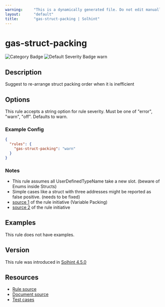 ```yaml
---
warning:     "This is a dynamically generated file. Do not edit manually."
layout:      "default"
title:       "gas-struct-packing | Solhint"
---
```


# gas-struct-packing
![Category Badge](https://img.shields.io/badge/-Gas%20Consumption%20Rules-informational)
![Default Severity Badge warn](https://img.shields.io/badge/Default%20Severity-warn-yellow)

## Description
Suggest to re-arrange struct packing order when it is inefficient

## Options
This rule accepts a string option for rule severity. Must be one of "error", "warn", "off". Defaults to warn.

### Example Config
```json
{
  "rules": {
    "gas-struct-packing": "warn"
  }
}
```

### Notes
- This rule assumes all UserDefinedTypeName take a new slot. (beware of Enums inside Structs) 
- Simple cases like a struct with three addresses might be reported as false positive. (needs to be fixed)
- [source 1](https://coinsbench.com/comprehensive-guide-tips-and-tricks-for-gas-optimization-in-solidity-5380db734404) of the rule initiative (Variable Packing)
- [source 2](https://www.rareskills.io/post/gas-optimization?postId=c9db474a-ff97-4fa3-a51d-fe13ccb8fe3b#viewer-f8m1r) of the rule initiative

## Examples
This rule does not have examples.

## Version
This rule was introduced in [Solhint 4.5.0](https://github.com/protofire/solhint/blob/v4.5.0)

## Resources
- [Rule source](https://github.com/protofire/solhint/blob/master/lib/rules/gas-consumption/gas-struct-packing.js)
- [Document source](https://github.com/protofire/solhint/blob/master/docs/rules/gas-consumption/gas-struct-packing.md)
- [Test cases](https://github.com/protofire/solhint/blob/master/test/rules/gas-consumption/gas-struct-packing.js)
